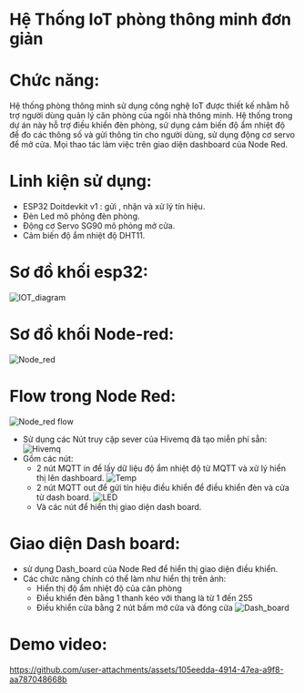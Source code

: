 # Hệ Thống IoT phòng thông minh đơn giản

# Chức năng:

Hệ thống phòng thông minh sử dụng công nghệ IoT được thiết kế nhằm hỗ trợ người dùng quản lý căn phòng của ngôi nhà thông minh. Hệ thống trong dự án này hỗ trợ điều khiển đèn phòng, sử dụng cảm biến độ ẩm nhiệt độ để đo các thông số và gửi thông tin cho người dùng, sử dụng động cơ servo để mở cửa. Mọi thao tác làm việc trên giao diện dashboard của Node Red.

# Linh kiện sử dụng:
  * ESP32 Doitdevkit v1 : gửi , nhận và xử lý tín hiệu.
  * Đèn Led mô phỏng đèn phòng.
  * Động cơ Servo SG90 mô phỏng mở cửa.
  * Cảm biến độ ẩm nhiệt độ DHT11.

# Sơ đồ khối esp32:
![IOT_diagram](https://github.com/linhlinhto/IoT_Basic_Smartroom/blob/main/images/Smart_room_diagram.png)

# Sơ đồ khối Node-red:
![Node_red](https://github.com/linhlinhto/IoT_Basic_Smartroom/blob/main/images/Node_Red_diagram.png)

# Flow trong Node Red:

![Node_red flow](https://github.com/linhlinhto/IoT_Basic_Smartroom/blob/main/images/Node_red_flow.png)

 * Sử dụng các Nút truy cập sever của Hivemq đã tạo miễn phí sẵn:
   ![Hivemq](https://github.com/linhlinhto/IoT_Basic_Smartroom/blob/main/images/Hive_mq.png)
 * Gồm các nút:
    - 2 nút MQTT in để lấy dữ liệu độ ẩm nhiệt độ từ MQTT và xử lý hiển thị lên dashboard.
      ![Temp](https://github.com/linhlinhto/IoT_Basic_Smartroom/blob/main/images/Temp.png)
    - 2 nút MQTT out để gửi tín hiệu điều khiển để điều khiển đèn và cửa từ dash board.
      ![LED](https://github.com/linhlinhto/IoT_Basic_Smartroom/blob/main/images/Led.png)
    - Và các nút để hiển thị giao diện dash board.      
# Giao diện Dash board:
  * sử dụng Dash_board của Node Red để hiển thị giao diện điều khiển.
  * Các chức năng chính có thể làm như hiển thị trên ảnh:
    - Hiển thị độ ẩm nhiệt độ của căn phòng
    - Điều khiển đèn bằng 1 thanh kéo với thang là từ 1 đến 255
    - Điều khiển cửa bằng 2 nút bấm mở cửa và đóng cửa 
![Dash_board](https://github.com/linhlinhto/IoT_Basic_Smartroom/blob/main/images/Dash_board.png)

# Demo video:
https://github.com/user-attachments/assets/105eedda-4914-47ea-a9f8-aa787048668b



